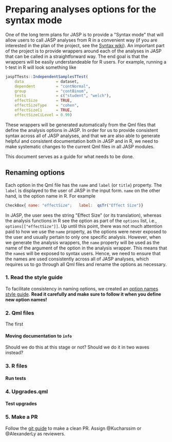 # Preparing analyses options for the syntax mode

One of the long term plans for JASP is to provide a "Syntax mode" that will allow users to call JASP analyses from R in a convenient way (if you are interested in the plan of the project, see the [Syntax wiki](https://github.com/jasp-stats/INTERNAL-jasp/wiki/Syntax-Mode)). An important part of the project is to provide wrappers around each of the analyses in JASP that can be called in a straightforward way. The end goal is that the wrappers will be easily understandeable for R users. For example, running a t-test in R will look something like

```r
jaspTTests::IndependentSamplesTTest(
    data              = dataset, 
    dependent         = "contNormal", 
    group             = "contBinom", 
    tests             = c("student", "welch"), 
    effectSize        = TRUE, 
    effectSizeType    = "cohen", 
    effectSizeCi      = TRUE, 
    effectSizeCiLevel = 0.99)
```

These wrappers will be generated automatically from the Qml files that define the analysis options in JASP. In order for us to provide consistent syntax across all of JASP analyses, and that we are also able to generate helpful and consistent documentation both in JASP and in R, we need to make systematic changes to the current Qml files in all JASP modules.

This document serves as a guide for what needs to be done.

## Renaming options

Each option in the Qml file has the `name` and `label` (or `title`) property. The `label` is displayed to the user of JASP in the input form. `name` on the other hand, is the option name in R. For example

```qml
CheckBox{ name: "effectSize";   label:  qsTr("Effect Size")}
```

In JASP, the user sees the string "Effect Size" (or its translation), whereas the analysis functions in R see the option as part of the `options` list, i.e., `options[["effectSize"]]`. Up until this point, there was not much attention paid to how we use the `name` property, as the options were never exposed to the user and usually pertain to only one specific analysis. However, when we generate the analysis wrappers, the `name` property will be used as the name of the argument of the option in the analysis wrapper. This means that the `name`s will be exposed to syntax users. Hence, we need to ensure that the names are used consistently across all of JASP analyses, which requires us to go through all Qml files and rename the options as necessary. 

### 1. Read the style guide

To facilitate consistency in naming options, we created an [option names style guide](guide-option-names.md). **Read it carefully and make sure to follow it when you define new option names!** 

### 2. Qml files

The first 

#### Moving documentation to `info`

Should we do this at this stage or not? Should we do it in two waves instead?

### 3. R files

#### Run tests

### 4. Upgrades.qml 

#### Test upgrades

### 5. Make a PR

Follow the [git guide](git-guide.md) to make a clean PR. Assign @Kucharssim or @AlexanderLy as reviewers.






